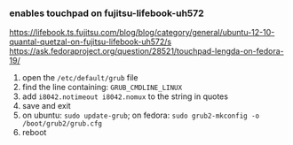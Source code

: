 ### enables touchpad on fujitsu-lifebook-uh572

https://lifebook.ts.fujitsu.com/blog/blog/category/general/ubuntu-12-10-quantal-quetzal-on-fujitsu-lifebook-uh572/s
https://ask.fedoraproject.org/question/28521/touchpad-lengda-on-fedora-19/

1. open the `/etc/default/grub` file
2. find the line containing: `GRUB_CMDLINE_LINUX`
3. add `i8042.notimeout i8042.nomux` to the string in quotes
4. save and exit
5. on ubuntu: `sudo update-grub`; on fedora: `sudo grub2-mkconfig -o /boot/grub2/grub.cfg`
6. reboot
